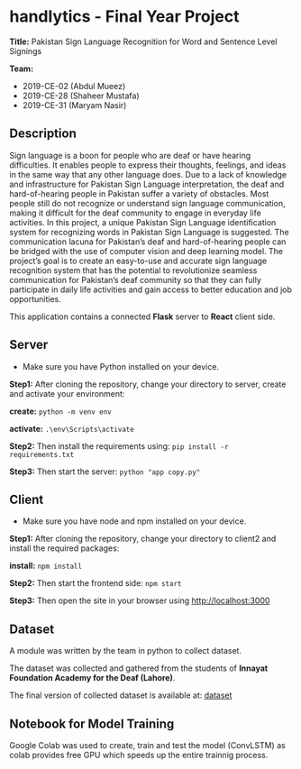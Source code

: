 # handlytics - Final Year Project

**Title:** Pakistan Sign Language Recognition for Word and Sentence Level Signings

**Team:**
- 2019-CE-02 (Abdul Mueez)
- 2019-CE-28 (Shaheer Mustafa)
- 2019-CE-31 (Maryam Nasir)

## Description

Sign language is a boon for people who are deaf or have hearing difficulties. It enables people to express their thoughts, feelings, and ideas in the same way that any
other language does. Due to a lack of knowledge and infrastructure for Pakistan
Sign Language interpretation, the deaf and hard-of-hearing people in Pakistan
suffer a variety of obstacles. Most people still do not recognize or understand sign
language communication, making it difficult for the deaf community to engage in
everyday life activities. In this project, a unique Pakistan Sign Language identification system for recognizing words in Pakistan Sign Language is suggested.
The communication lacuna for Pakistan’s deaf and hard-of-hearing people can be
bridged with the use of computer vision and deep learning model. The project’s
goal is to create an easy-to-use and accurate sign language recognition system that
has the potential to revolutionize seamless communication for Pakistan’s deaf community so that they can fully participate in daily life activities and gain access to
better education and job opportunities.

This application contains a connected **Flask** server to **React** client side.

## Server

-    Make sure you have Python installed on your device.

**Step1:** After cloning the repository, change your directory to server, create and activate your environment:

**create:** `python -m venv env`

**activate:** `.\env\Scripts\activate`


**Step2:** Then install the requirements using:
`pip install -r requirements.txt`

**Step3:** Then start the server:
`python "app copy.py"`


## Client

-    Make sure you have node and npm installed on your device.

**Step1:** After cloning the repository, change your directory to client2 and install the required packages:

**install:** `npm install`


**Step2:** Then start the frontend side:
`npm start`

**Step3:** Then open the site in your browser using [http://localhost:3000](http://localhost:3000)

## Dataset 

A module was written by the team in python to collect dataset.

The dataset was collected and gathered from the students of **Innayat Foundation Academy for the Deaf (Lahore)**.

The final version of collected dataset is available at: [dataset](https://drive.google.com/drive/folders/1XnMB2FQkwz4yH2Gf_hWWjRWo8wxXNssO?usp=sharing)

## Notebook for Model Training

Google Colab was used to create, train and test the model (ConvLSTM) as colab provides free GPU which speeds up the entire trainnig process.



